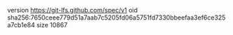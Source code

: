 version https://git-lfs.github.com/spec/v1
oid sha256:7650ceee779d51a7aab7c5205fd06a5751fd7330bbeefaa3ef6ce325a7cb1e84
size 10867
